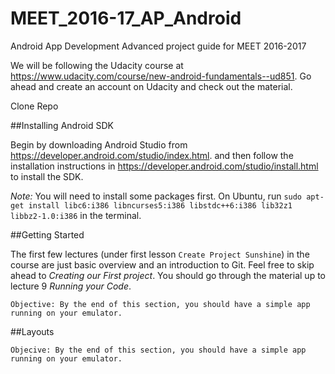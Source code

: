 # MEET_2016-17_AP_Android
Android App Development Advanced project guide for MEET 2016-2017

We will be following the Udacity course at <https://www.udacity.com/course/new-android-fundamentals--ud851>. Go ahead and create an account on Udacity and check out the material.

Clone Repo

##Installing Android SDK

Begin by downloading Android Studio from <https://developer.android.com/studio/index.html>. and then follow the installation instructions in <https://developer.android.com/studio/install.html> to install the SDK.

*Note:* You will need to install some packages first. On Ubuntu, run `sudo apt-get install libc6:i386 libncurses5:i386 libstdc++6:i386 lib32z1 libbz2-1.0:i386` in the terminal.

##Getting Started

The first few lectures (under first lesson `Create Project Sunshine`) in the course are just basic overview and an introduction to Git. Feel free to skip ahead to *Creating our First project*. You should go through the material up to lecture 9 *Running your Code*.

    Objective: By the end of this section, you should have a simple app running on your emulator.

##Layouts



    Objecive: By the end of this section, you should have a simple app running on your emulator.

